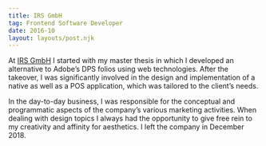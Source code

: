 ```yaml
---
title: IRS GmbH
tag: Frontend Software Developer
date: 2016-10
layout: layouts/post.njk
---
```


At <a href="https://irs-nbg.de/" target="_blank" rel="noopener noreferrer">IRS GmbH</a> I started with my master thesis in which I developed an alternative to Adobe’s DPS folios using web technologies. After the takeover, I was significantly involved in the design and implementation of a native as well as a POS application, which was tailored to the client’s needs.

In the day-to-day business, I was responsible for the conceptual and programmatic aspects of the company’s various marketing activities. When dealing with design topics I always had the opportunity to give free rein to my creativity and affinity for aesthetics. I left the company in December 2018.
